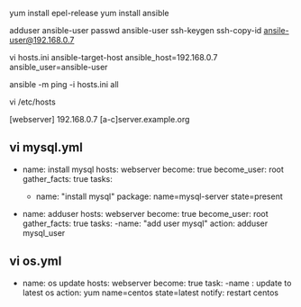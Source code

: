 
yum install epel-release
yum install ansible


adduser ansible-user
passwd ansible-user
ssh-keygen
ssh-copy-id ansile-user@192.168.0.7


vi hosts.ini
ansible-target-host ansible_host=192.168.0.7 ansible_user=ansible-user

ansible -m ping -i hosts.ini all

vi /etc/hosts

[webserver]
192.168.0.7
[a-c]server.example.org

vi mysql.yml
---
- name: install mysql
  hosts: webserver
  become: true
  become_user: root
  gather_facts: true
  tasks:
    - name: "install mysql"
      package: name=mysql-server state=present
   
 - name: adduser
   hosts: webserver
   become: true
   become_user: root
   gather_facts: true
   tasks:
     -name: "add user mysql"
      action: adduser mysql_user
      
vi os.yml
---
-  name: os update
   hosts: webserver
   become: true
   task: 
   -name : update to latest os
   action: yum name=centos state=latest
   notify: restart centos
   
   
   
